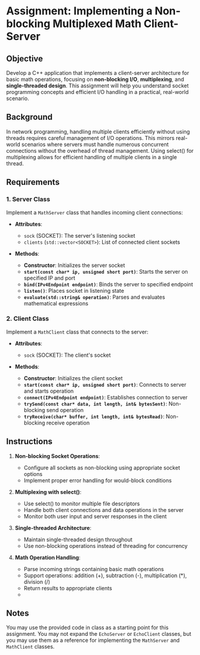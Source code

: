 # Assignment: Implementing a Non-blocking Multiplexed Math Client-Server

## Objective

Develop a C++ application that implements a client-server architecture for basic math operations, focusing on **non-blocking I/O**, **multiplexing**, and **single-threaded design**. This assignment will help you understand socket programming concepts and efficient I/O handling in a practical, real-world scenario.

## Background

In network programming, handling multiple clients efficiently without using threads requires careful management of I/O operations. This mirrors real-world scenarios where servers must handle numerous concurrent connections without the overhead of thread management. Using select() for multiplexing allows for efficient handling of multiple clients in a single thread.

## Requirements

### 1. Server Class

Implement a `MathServer` class that handles incoming client connections:

- **Attributes**:
  - `sock` (SOCKET): The server's listening socket
  - `clients` (`std::vector<SOCKET>`): List of connected client sockets

- **Methods**:
  - **Constructor**: Initializes the server socket
  - **`start(const char* ip, unsigned short port)`**: Starts the server on specified IP and port
  - **`bind(IPv4Endpoint endpoint)`**: Binds the server to specified endpoint
  - **`listen()`**: Places socket in listening state
  - **`evaluate(std::string& operation)`**: Parses and evaluates mathematical expressions

### 2. Client Class

Implement a `MathClient` class that connects to the server:

- **Attributes**:
  - `sock` (SOCKET): The client's socket

- **Methods**:
  - **Constructor**: Initializes the client socket
  - **`start(const char* ip, unsigned short port)`**: Connects to server and starts operation
  - **`connect(IPv4Endpoint endpoint)`**: Establishes connection to server
  - **`trySend(const char* data, int length, int& bytesSent)`**: Non-blocking send operation
  - **`tryReceive(char* buffer, int length, int& bytesRead)`**: Non-blocking receive operation

## Instructions

1. **Non-blocking Socket Operations**:
   - Configure all sockets as non-blocking using appropriate socket options
   - Implement proper error handling for would-block conditions

2. **Multiplexing with select()**:
   - Use select() to monitor multiple file descriptors
   - Handle both client connections and data operations in the server
   - Monitor both user input and server responses in the client

3. **Single-threaded Architecture**:
   - Maintain single-threaded design throughout
   - Use non-blocking operations instead of threading for concurrency

4. **Math Operation Handling**:
   - Parse incoming strings containing basic math operations
   - Support operations: addition (+), subtraction (-), multiplication (*), division (/)
   - Return results to appropriate clients
   - 

## Notes
You may use the provided code in class as a starting point for this assignment.  You may not expand the `EchoServer` or `EchoClient` classes, but you may use them as a reference for implementing the `MathServer` and `MathClient` classes.